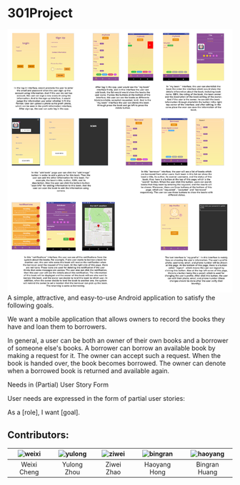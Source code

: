 # 301Project

![app](https://github.com/CMPUT301F20T43/301Project/blob/master/doc/301%20pj3.png)
A simple, attractive, and easy-to-use Android application to satisfy the following goals. 

We want a mobile application that allows owners to record the books they have and loan them to borrowers.

In general, a user can be both an owner of their own books and a borrower of someone else's books. A borrower can borrow an available book by making a request for it. The owner can accept such a request. When the book is handed over, the book becomes borrowed. The owner can denote when a borrowed book is returned and available again.

Needs in (Partial) User Story Form

User needs are expressed in the form of partial user stories:

As a [role], I want [goal].

## Contributors:
| <img src="https://avatars3.githubusercontent.com/u/43303748?s=400&v=4" alt="weixi" width='150px' height='150px'/> | <img src="https://avatars1.githubusercontent.com/u/58350943?s=460&v=4" alt="yulong" width='150px' height='150px'/> | <img src="https://avatars1.githubusercontent.com/u/59899776?s=460&v=4" alt="ziwei" width='150px' height='150px'/> |<img src="https://avatars0.githubusercontent.com/u/72176987?s=460&v=4" alt="bingran" width='150px' height='150px'/>|<img src="https://avatars2.githubusercontent.com/u/44427485?s=460&v=4" alt="haoyang" width='150px' height='150px'/>|
| :---:        |     :---:      |          :---: |          :---: |          :---: |
| Weixi Cheng   | Yulong Zhou   | Ziwei Zhao   | Haoyang Hong| Bingran Huang|
